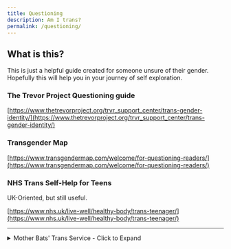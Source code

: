```yaml
---
title: Questioning
description: Am I trans?
permalink: /questioning/
---
```


## What is this?
This is just a helpful guide created for someone unsure of their gender. 
Hopefully this will help you in your journey of self exploration.

### The Trevor Project Questioning guide
[https://www.thetrevorproject.org/trvr_support_center/trans-gender-identity/](https://www.thetrevorproject.org/trvr_support_center/trans-gender-identity/)

### Transgender Map
[https://www.transgendermap.com/welcome/for-questioning-readers/](https://www.transgendermap.com/welcome/for-questioning-readers/)

### NHS Trans Self-Help for Teens
UK-Oriented, but still useful.

[https://www.nhs.uk/live-well/healthy-body/trans-teenager/](https://www.nhs.uk/live-well/healthy-body/trans-teenager/)

---

<details>
  <summary>Mother Bats' Trans Service - Click to Expand</summary>
   Mother Bat is a lovely tripcode user with a heart of gold. 
   She made this guide to help questioning trans men and women.
   
   ```diff
-
+Question Distinction

First, let me make the distinction of asking whether or not you are "trans" 
and whether or not you should transition. What do you even mean by "trans?" 
Perhaps you mean "truly identified as the other side"? 
Or maybe it's just "trans enough to transition." 
You should decide your identity by your own personal feelings and 
your actions by your circumstances.
-
+Leap of Faith

Anyway. You can ask a million questions about whether or not you are trans. 
You might tally up all the masculine and feminine things you like, 
if that makes a difference. In the end it will take a leap of faith. 
Decision are difficult because we don't know the full ramification of them. 
You're worried that maybe you'll transition and regret it. 
Or maybe you won't transition and regret it. 
You won't know the future. You can bring it to a pretty good guess, 
but you won't be 100% sure. So relax once you get to 85%.
-
+What's the worst that could happen? 

If you take hormones and find you don't like it, you get off them. 
If your body is permanently changed a bit, you'll be a little strange, 
that's all. Relax, life is just a ride. 
On the other hand, if you choose not to transition, 
that's fine too, but you'd be left with your imagination of what 
could have been, rather than knowing what could have been.
-
+What questions to ask

Are you trans? Should you transition? 
No need to ask yourself a million questions of whether or not you like dolls 
or battleships. You don't have to be a girl to hang out with girls. 
Instead, imagine that there is no one else in the world; 
just you and a mirror. 
Do you want to be a man or a woman? 
Does it bring you joy to be called a man or a woman? 
You can still play with dolls and battleships. 
Do you want to be playing with battleships as a girl or a boy? 
Then consider others, not as people, but as an environment. 
Do you want people to call you a woman? 
Treat you as a woman? Expect things of you like a woman? Or a man?
-
+The Meta

All this back and forth and no clear answers. 
Let's take a step back. 
You've been struggling with this for so long, 
even when you've tried to commit to a life of cis normality. 
This fact shows some significance to it. 
It won't leave you alone. Perhaps you are trans. Or should consider it.


+Pro/Cons Chart
-Don't make charts like this.
-Option 1 Pros | Option 1 Cons
-Money         | Happiness  
-
+Make them like this.
+Option 1     | Option 2
+Money        | No Money
+No Happiness | Happiness
    
+Flip Flop
It's natural to feel strongly about things 
at some times and feel less at others.
```

   There is a 2nd part to this, but it involves becoming trans and not questioning, so it isn't found here. 
   
   The 2nd part has been placed [here.](https://estrogen.rocks/misc)
</details>


